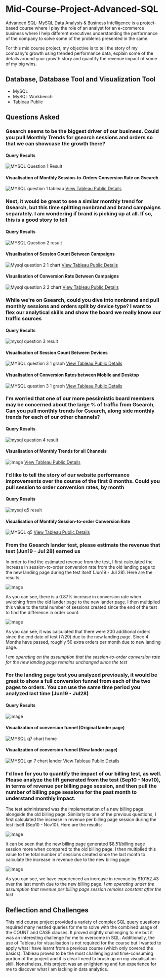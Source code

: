 # Mid-Course-Project-Advanced-SQL
Advanced SQL: MySQL Data Analysis & Business Intelligence is a project-based course where I play the role of an analyst for an e-commerce business where I help different executives understanding the performance of the company to solve some of the problems presented in the same. 

For this mid course project, my objective is to tell the story of my company's growth using trended performance data, explain some of the details around your growth story and quantify the revenue impact of some of my big wins.

## Database, Database Tool and Visualization Tool
- MySQL
- MySQL Workbench
- Tableau Public

## Questions Asked
### Gsearch seems to be the biggest driver of our business. Could you pull Monthly Trends for gsearch sessions and orders so that we can showcase the growth there?
#### Query Results
![MYSQL Question 1 Result](https://user-images.githubusercontent.com/113234853/194038583-92a16765-be53-4006-8516-65c8d3166332.png)

#### Visualisation of Monthly Session-to-Orders Conversion Rate on Gsearch
![MYSQL question 1 tableau](https://user-images.githubusercontent.com/113234853/194038887-3d16ad91-e949-4e15-8d4e-b847e3acd4ae.png)
[View Tableau Public Details](https://public.tableau.com/app/profile/jun.keat/viz/AdvancedSQLProjectQn1/Chart1)

### Next, it would be great to see a similar monthly trend for Gsearch, but this time splitting nonbrand and brand campaigns separately. I am wondering if brand is picking up at all. If so, this is a good story to tell
#### Query Results
![MYSQL Question 2 result](https://user-images.githubusercontent.com/113234853/194039068-a01a8b6b-d56f-4ea6-99f4-6d254a349ef0.png)

#### Visualisation of Session Count Between Campaigns
![Mysql question 2 1 chart](https://user-images.githubusercontent.com/113234853/194039686-998a8112-d339-4608-a8d2-c7cb59ec1805.png)
[View Tableau Public Details](https://public.tableau.com/app/profile/jun.keat/viz/AdvancedSQLProjectQn2_2/Chart2_2)

#### Visualisation of Conversion Rate Between Campaigns
![Mysql question 2 2 chart](https://user-images.githubusercontent.com/113234853/194039958-7accd90c-c009-4544-8dbb-e8918af48e72.png)
[View Tableau Public Details](https://public.tableau.com/app/profile/jun.keat/viz/AdvancedSQLProjectQn2/Chart2_1)

### While we're on Gsearch, could you dive into nonbrand and pull monthly sessions and orders split by device type? I want to flex our analytical skills and show the board we really know our traffic sources
#### Query Results
![mysql question 3 result](https://user-images.githubusercontent.com/113234853/194040675-a4649243-4880-4fb1-8a03-89b84d38a69f.png)

#### Visualisation of Session Count Between Devices
![MYSQL question 3 1 graph](https://user-images.githubusercontent.com/113234853/194040946-1cdfc1b9-c298-4009-a208-d235b3854f00.png)
[View Tableau Public Details](https://public.tableau.com/app/profile/jun.keat/viz/AdvancedSQLProjectQn3_1/Chart3_1)

#### Visualisation of Conversion Rates between Mobile and Desktop
![MYSQL question 3 1 graph](https://user-images.githubusercontent.com/113234853/194041095-7f4fa5c4-6964-4acb-97f4-0737e78252d2.png)
[View Tableau Public Details](https://public.tableau.com/app/profile/jun.keat/viz/AdvancedSQLProjectQn3_2/Chart3_2)

### I'm worried that one of our more pessimistic board members may be concerned about the large % of traffic from Gsearch, Can you pull monthly trends for Gsearch, along side monthly trends for each of our other channels?
#### Query Results
![mysql question 4 result](https://user-images.githubusercontent.com/113234853/194041378-40740cc1-f52f-4733-b5ce-d1488a35eed9.png)

#### Visualisation of Monthly Trends for all Channels
![image](https://user-images.githubusercontent.com/113234853/194041768-290a09a7-bf81-4d14-8b58-0c8dab32659f.png)
[View Tableau Public Details](https://public.tableau.com/app/profile/jun.keat/viz/AdvancedSQLProjectQn4/Chart4)

### I'd like to tell the story of our website performance improvements over the course of the first 8 months. Could you pull session to order conversion rates, by month
#### Query Results
![mysql q5 result](https://user-images.githubusercontent.com/113234853/194041918-1efc5275-f653-468a-b150-04cac8d63361.png)

#### Visualisation of Monthly Session-to-order Conversion Rate
![MYSQL q5](https://user-images.githubusercontent.com/113234853/194042263-a6ead9c2-c844-494f-83ec-42edc1e93cb8.jpg)
[View Tableau Public Details](https://public.tableau.com/app/profile/jun.keat/viz/AdvancedSQLProjectQn5/Chart5)

### From the Gsearch lander test, please estimate the revenue that test (Jun19 - Jul 28) earned us
In order to find the estimated revenue from the test, I first calculated the increase in session-to-order conversion rate from the old landing page to the new landing page during the test itself (Jun19 - Jul 28). Here are the results:

![image](https://user-images.githubusercontent.com/113234853/194035650-042d3221-b0bb-4644-818e-787813e21d17.png)

As you can see, there is a 0.87% increase in conversion rate when switching from the old lander page to the new lander page. I then multiplied this value to the total number of sessions created since the end of the test to find the difference in order count:

![image](https://user-images.githubusercontent.com/113234853/194029901-1048a634-787a-442b-b45f-e80597158b3e.png)

As you can see, it was calculated that there were 200 additional orders since the end date of test (7/29) due to the new landing page. Since 4 Months have passed, roughly 50 extra orders per month due to new landing page.

*I am operating on the assumption that the session-to-order conversion rate for the new landing page remains unchanged since the test* 

### For the landing page test you analyzed previously, it would be great to show a full conversion funnel from each of the two pages to orders. You can use the same time period you analyzed last time (Jun19 - Jul28)
#### Query Results
![image](https://user-images.githubusercontent.com/113234853/194036423-803a31ac-f233-4818-95f9-55a69d4daba4.png)

#### Visualization of conversion funnel (Original lander page)
![MYSQL q7 chart home](https://user-images.githubusercontent.com/113234853/194037805-dd621f0f-828e-40a5-ae6f-4f2df5a3ef2f.png)

#### Visualization of conversion funnel (New lander page)
![MYSQL qn 7 chart lander](https://user-images.githubusercontent.com/113234853/194037879-b5383c9c-8f19-41f7-ae70-fb31e017a566.png)
[View Tableau Public Details](https://public.tableau.com/app/profile/jun.keat/viz/AdvancedSQLProjectQn6/Chart6)

### I'd love for you to quantify the impact of our billing test, as well. Please analyze the lift generated from the test (Sep10 - Nov10), in terms of revenue per billing page session, and then pull the number of billing page sessions for the past month to understand monthly impact.
The test administered was the implementation of a new billing page alongside the old billing page. Similarly to one of the previous questions, I first calculated the increase in revenue per billing page session during the test itself (Sep10 - Nov10). Here are the results:


![image](https://user-images.githubusercontent.com/113234853/194043795-80ebe812-0385-4d00-a894-b572dc9c1fb3.png)

It can be seen that the new billing page generated $8.51/billing page session more when compared to the old billing page. I then multiplied this value to the total number of sessions created since the last month to calculate the increase in revenue due to the new billing page:

![image](https://user-images.githubusercontent.com/113234853/194044050-f72c7844-7cc0-4630-b952-e746fadc792b.png)

As you can see, we have experienced an increase in revenue by $10152.43 over the last month due to the new billing page.
*I am operating under the assumption that revenue per billing page session remains constant after the test*

## Reflection and Challenges
This mid course project provided a variety of complex SQL query questions required many nestled queries for me to solve with the combined usage of the COUNT and CASE clauses. It proved slightly challenging to me but it was an interesting challenge for me to overcome in SQL. Additionally, the use of Tableau for visualisation is not required for the course but I wanted to apply what I have learnt from a previous course (which only covered the basics). Tableau proved to be the most challenging and time-consuming portion of the project and it is clear I need to brush up on my visualisation skill. Nonetheless, this project was an enlightening and fun experience for me to discover what I am lacking in data analytics.
